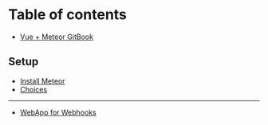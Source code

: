 # Table of contents

* [Vue + Meteor GitBook](README.md)

## Setup

* [Install Meteor](setup/install-meteor.md)
* [Choices](setup/untitled.md)

---

* [WebApp for Webhooks](webapp-for-webhooks.md)

